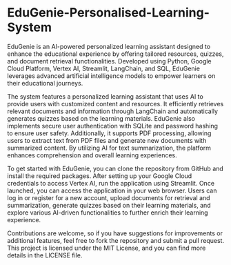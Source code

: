 # EduGenie-Personalised-Learning-System
EduGenie is an AI-powered personalized learning assistant designed to enhance the educational experience by offering tailored resources, quizzes, and document retrieval functionalities. Developed using Python, Google Cloud Platform, Vertex AI, Streamlit, LangChain, and SQL, EduGenie leverages advanced artificial intelligence models to empower learners on their educational journeys.

The system features a personalized learning assistant that uses AI to provide users with customized content and resources. It efficiently retrieves relevant documents and information through LangChain and automatically generates quizzes based on the learning materials. EduGenie also implements secure user authentication with SQLite and password hashing to ensure user safety. Additionally, it supports PDF processing, allowing users to extract text from PDF files and generate new documents with summarized content. By utilizing AI for text summarization, the platform enhances comprehension and overall learning experiences.

To get started with EduGenie, you can clone the repository from GitHub and install the required packages. After setting up your Google Cloud credentials to access Vertex AI, run the application using Streamlit. Once launched, you can access the application in your web browser. Users can log in or register for a new account, upload documents for retrieval and summarization, generate quizzes based on their learning materials, and explore various AI-driven functionalities to further enrich their learning experience.

Contributions are welcome, so if you have suggestions for improvements or additional features, feel free to fork the repository and submit a pull request. This project is licensed under the MIT License, and you can find more details in the LICENSE file.
